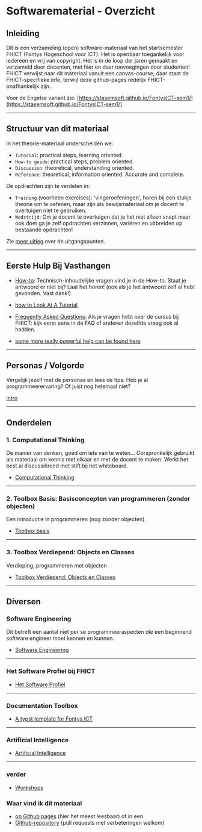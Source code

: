 # Softwarematerial - Overzicht

## Inleiding

Dit is een verzameling (open) software-materiaal van het startsemester FHICT (Fontys Hogeschool voor ICT). Het is openbaar toegankelijk voor iedereen en vrij van copyright. Het is in de loop der jaren gemaakt en verzameld door docenten, met hier en daar toevoegingen door studenten! FHICT verwijst naar dit materiaal vanuit een canvas-course, daar staat de FHICT-specifieke info, terwijl deze github-pages redelijk FHICT-onafhankelijk zijn.

Voor de Engelse variant zie:
[https://stasemsoft.github.io/FontysICT-sem1/](https://stasemsoft.github.io/FontysICT-sem1/)

---

## Structuur van dit materiaal

In het theorie-materiaal onderscheiden we:

+ `Tutorial`: practical steps, learning oriented.
+ `How-to guide`: practical steps, problem oriented.
+ `Discussion`: theoretical, understanding oriented.
+ `Reference`: theoretical, information oriented. Accurate and complete.

De opdrachten zijn te verdelen in:

+ `Training` (voorheen exercises): 'vingeroefeningen', horen bij een stukje theorie om te oefenen, maar zijn als bewijsmateriaal om je docent te overtuigen niet te gebruiken.
+ `Wedstrijd`: Om je docent te overtuigen dat je het niet alleen snapt maar ook doet ga je zelf opdrachten verzinnen, variëren en uitbreiden op bestaande opdrachten!

Zie [meer uitleg](https://stasemsoft.github.io/softwarematerial/docs/meta) over de uitgangspunten.

---

## Eerste Hulp Bij Vasthangen

+ [How-to](https://stasemsoft.github.io/softwarematerial/docs/basic/howto): Technisch-inhoudelijke vragen vind je in de How-to. Staat je antwoord er niet bij? Laat het horen! (ook als je het antwoord zelf al hebt gevonden. Vast dank!)
+ [how to Look At A Tutorial](docs/process/howtoLookAtATutorial.md)

+ [Frequently Asked Questions](https://stasemsoft.github.io/softwarematerial/docs/FAQ): Als je vragen hebt over de cursus bij FHICT: kijk eerst eens in de FAQ
 of anderen dezelfde vraag ook al hadden.
+ [some more really powerful help can be found
    here](https://chat.openai.com/chat)

---

## Personas / Volgorde

Vergelijk jezelf met de personas en lees de tips: Heb je al programmeerervaring? Of juist nog helemaal niet?

[intro](docs/personas/intro)

---

## Onderdelen

### 1. Computational Thinking

De manier van denken, goed om iets van te weten... Oorspronkelijk gebruikt als materiaal om kennis met elkaar en met de docent te maken. Werkt het best al discussiërend met stift bij het whiteboard.

+ [Computational Thinking](https://stasemsoft.github.io/softwarematerial/docs/computational)

---

### 2. Toolbox Basis: Basisconcepten van programmeren (zonder objecten)

Een introductie in programmeren (nog zonder objecten).

+ [Toolbox basis](https://stasemsoft.github.io/softwarematerial/docs/basic/)

---

### 3. Toolbox Verdiepend: Objects en Classes

Verdieping, programmeren met objecten

+ [Toolbox Verdiepend: Objects en Classes](https://stasemsoft.github.io/softwarematerial/docs/objects/)

---

## Diversen

### Software Engineering

Dit betreft een aantal niet per se programmeeraspecten die een beginnend software engineer moet kennen en kunnen.

+ [Software Engineering](https://stasemsoft.github.io/softwarematerial/docs/software%20engineering/)

---

### Het Software Profiel bij FHICT

+ [Het Software Profiel](https://stasemsoft.github.io/softwarematerial/docs/softwareprofiel/)

---

### Documentation Toolbox

+ [A typst template for Fontys ICT](https://github.com/TomVer99/FHICT-typst-template)

---

### Artificial Intelligence

+ [Artificial Intelligence](https://stasemsoft.github.io/FontysICT-sem1/docs/artificial-intelligence/ai.html)

---

### verder

+ [Workshops](https://stasemsoft.github.io/softwarematerial/docs/workshops/)

### Waar vind ik dit materiaal

+ [op Github pages](https://stasemsoft.github.io/softwarematerial/) (hier het meest leesbaar)
of in een
+ [Github-repository](https://github.com/stasemsoft/softwarematerial) (pull requests met verbeteringen welkom)
